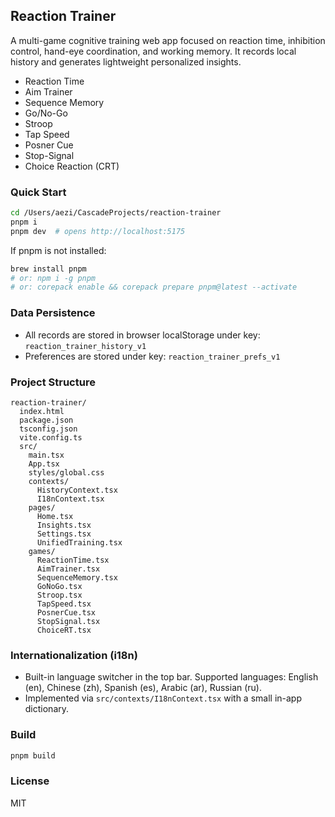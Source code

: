 ## Reaction Trainer

A multi-game cognitive training web app focused on reaction time, inhibition control, hand-eye coordination, and working memory. It records local history and generates lightweight personalized insights.

- Reaction Time
- Aim Trainer
- Sequence Memory
- Go/No-Go
- Stroop
- Tap Speed
- Posner Cue
- Stop-Signal
- Choice Reaction (CRT)

### Quick Start

```bash
cd /Users/aezi/CascadeProjects/reaction-trainer
pnpm i
pnpm dev  # opens http://localhost:5175
```

If pnpm is not installed:
```bash
brew install pnpm
# or: npm i -g pnpm
# or: corepack enable && corepack prepare pnpm@latest --activate
```

### Data Persistence
- All records are stored in browser localStorage under key: `reaction_trainer_history_v1`
- Preferences are stored under key: `reaction_trainer_prefs_v1`

### Project Structure
```
reaction-trainer/
  index.html
  package.json
  tsconfig.json
  vite.config.ts
  src/
    main.tsx
    App.tsx
    styles/global.css
    contexts/
      HistoryContext.tsx
      I18nContext.tsx
    pages/
      Home.tsx
      Insights.tsx
      Settings.tsx
      UnifiedTraining.tsx
    games/
      ReactionTime.tsx
      AimTrainer.tsx
      SequenceMemory.tsx
      GoNoGo.tsx
      Stroop.tsx
      TapSpeed.tsx
      PosnerCue.tsx
      StopSignal.tsx
      ChoiceRT.tsx
```

### Internationalization (i18n)
- Built-in language switcher in the top bar. Supported languages: English (en), Chinese (zh), Spanish (es), Arabic (ar), Russian (ru).
- Implemented via `src/contexts/I18nContext.tsx` with a small in-app dictionary.

### Build
```bash
pnpm build
```

### License
MIT




